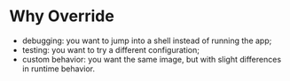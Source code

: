 # Why Override

- debugging: you want to jump into a shell instead of running the app;
- testing: you want to try a different configuration;
- custom behavior: you want the same image, but with slight differences in runtime behavior.
